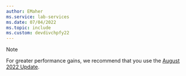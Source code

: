 ```yaml
---
author: EMaher
ms.service: lab-services
ms.date: 07/04/2022
ms.topic: include
ms.custom: devdivchpfy22
---
```


> [!NOTE]
> For greater performance gains, we recommend that you use the [August 2022 Update](../lab-services-whats-new.md).

